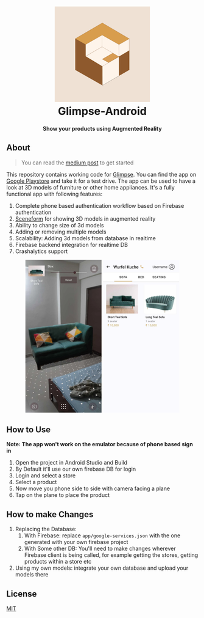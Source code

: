 <h1 align="center">
  <a href="#"><img src="./images/glimpse_logo.webp" alt="Glimpse" height="250px"></a>
  <br>
  Glimpse-Android
  <br>
</h1>
<h4 align="center">Show your products using Augmented Reality</h4>



<!--# Glimpse-Android-->
<!--![Optional Text](/images/glimpse_logo.webp)-->

## About
> You can read the [medium post](https://shashank7-iitd.medium.com/visualizing-stuff-using-augmented-reality-7a4979c71083) to get started

This repository contains working code for [Glimpse](https://play.google.com/store/apps/details?id=com.glimpse.app). You can find the app on [Google Playstore](https://play.google.com/store/apps/details?id=com.glimpse.app) and take it for a test drive. The app can be used to have a look at 3D models of furniture or other home appliances.
It's a fully functional app with following features:
1. Complete phone based authentication workflow based on Firebase authentication
2. [Sceneform](https://github.com/google-ar/sceneform-android-sdk) for showing 3D models in augmented reality
3. Ability to change size of 3d models
4. Adding or removing multiple models
5. Scalability: Adding 3d models from database in realtime
6. Firebase backend integration for realtime DB
7. Crashalytics support
<p align="center" float="left">
  <img src="./images/glimpse_example1.webp" width="200" />
  <img src="./images/glimpse_example2.webp" width="200" />
</p>

## How to Use
**Note: The app won't work on the emulator because of phone based sign in**

1. Open the project in Android Studio and Build
2. By Default it'll use our own firebase DB for login
3. Login and select a store
4. Select a product
5. Now move you phone side to side with camera facing a plane
6. Tap on the plane to place the product

## How to make Changes
1. Replacing the Database:
   1. With Firebase: replace `app/google-services.json` with the one generated with your own firebase project
   2. With Some other DB: You'll need to make changes wherever Firebase client is being called, for example getting the stores, getting products within a store etc
2. Using my own models: integrate your own database and upload your models there


## License
[MIT](https://opensource.org/licenses/MIT)

